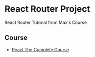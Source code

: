 # React Router Project

React Router Tutorial from Max's Course

## Course

- [React The Complete Course](https://www.udemy.com/course/react-the-complete-guide-incl-redux/)

